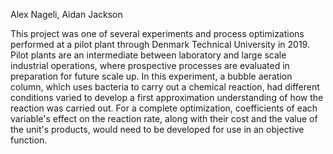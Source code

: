 Alex Nageli, Aidan Jackson

This project was one of several experiments and process optimizations performed at a pilot plant through Denmark Technical University in 2019. Pilot plants are an intermediate between laboratory and large scale industrial operations, where prospective processes are evaluated in preparation for future scale up. In this experiment, a bubble aeration column, which uses bacteria to carry out a chemical reaction, had different conditions varied to develop a first approximation understanding of how the reaction was carried out. For a complete optimization, coefficients of each variable's effect on the reaction rate, along with their cost and the value of the unit's products, would need to be developed for use in an objective function.   

